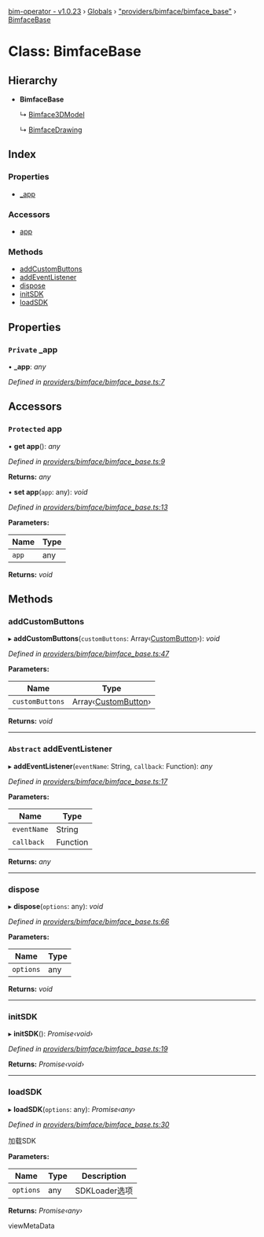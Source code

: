 [bim-operator - v1.0.23](../README.md) › [Globals](../globals.md) › ["providers/bimface/bimface_base"](../modules/_providers_bimface_bimface_base_.md) › [BimfaceBase](_providers_bimface_bimface_base_.bimfacebase.md)

# Class: BimfaceBase

## Hierarchy

* **BimfaceBase**

  ↳ [Bimface3DModel](_providers_bimface_bimface_model_.bimface3dmodel.md)

  ↳ [BimfaceDrawing](_providers_bimface_bimface_drawing_.bimfacedrawing.md)

## Index

### Properties

* [_app](_providers_bimface_bimface_base_.bimfacebase.md#private-_app)

### Accessors

* [app](_providers_bimface_bimface_base_.bimfacebase.md#protected-app)

### Methods

* [addCustomButtons](_providers_bimface_bimface_base_.bimfacebase.md#addcustombuttons)
* [addEventListener](_providers_bimface_bimface_base_.bimfacebase.md#abstract-addeventlistener)
* [dispose](_providers_bimface_bimface_base_.bimfacebase.md#dispose)
* [initSDK](_providers_bimface_bimface_base_.bimfacebase.md#initsdk)
* [loadSDK](_providers_bimface_bimface_base_.bimfacebase.md#loadsdk)

## Properties

### `Private` _app

• **_app**: *any*

*Defined in [providers/bimface/bimface_base.ts:7](https://github.com/youkaisteve/bim-operator/blob/3c56b33/src/providers/bimface/bimface_base.ts#L7)*

## Accessors

### `Protected` app

• **get app**(): *any*

*Defined in [providers/bimface/bimface_base.ts:9](https://github.com/youkaisteve/bim-operator/blob/3c56b33/src/providers/bimface/bimface_base.ts#L9)*

**Returns:** *any*

• **set app**(`app`: any): *void*

*Defined in [providers/bimface/bimface_base.ts:13](https://github.com/youkaisteve/bim-operator/blob/3c56b33/src/providers/bimface/bimface_base.ts#L13)*

**Parameters:**

Name | Type |
------ | ------ |
`app` | any |

**Returns:** *void*

## Methods

###  addCustomButtons

▸ **addCustomButtons**(`customButtons`: Array‹[CustomButton](../interfaces/_model_custom_button_.custombutton.md)›): *void*

*Defined in [providers/bimface/bimface_base.ts:47](https://github.com/youkaisteve/bim-operator/blob/3c56b33/src/providers/bimface/bimface_base.ts#L47)*

**Parameters:**

Name | Type |
------ | ------ |
`customButtons` | Array‹[CustomButton](../interfaces/_model_custom_button_.custombutton.md)› |

**Returns:** *void*

___

### `Abstract` addEventListener

▸ **addEventListener**(`eventName`: String, `callback`: Function): *any*

*Defined in [providers/bimface/bimface_base.ts:17](https://github.com/youkaisteve/bim-operator/blob/3c56b33/src/providers/bimface/bimface_base.ts#L17)*

**Parameters:**

Name | Type |
------ | ------ |
`eventName` | String |
`callback` | Function |

**Returns:** *any*

___

###  dispose

▸ **dispose**(`options`: any): *void*

*Defined in [providers/bimface/bimface_base.ts:66](https://github.com/youkaisteve/bim-operator/blob/3c56b33/src/providers/bimface/bimface_base.ts#L66)*

**Parameters:**

Name | Type |
------ | ------ |
`options` | any |

**Returns:** *void*

___

###  initSDK

▸ **initSDK**(): *Promise‹void›*

*Defined in [providers/bimface/bimface_base.ts:19](https://github.com/youkaisteve/bim-operator/blob/3c56b33/src/providers/bimface/bimface_base.ts#L19)*

**Returns:** *Promise‹void›*

___

###  loadSDK

▸ **loadSDK**(`options`: any): *Promise‹any›*

*Defined in [providers/bimface/bimface_base.ts:30](https://github.com/youkaisteve/bim-operator/blob/3c56b33/src/providers/bimface/bimface_base.ts#L30)*

加载SDK

**Parameters:**

Name | Type | Description |
------ | ------ | ------ |
`options` | any | SDKLoader选项 |

**Returns:** *Promise‹any›*

viewMetaData
